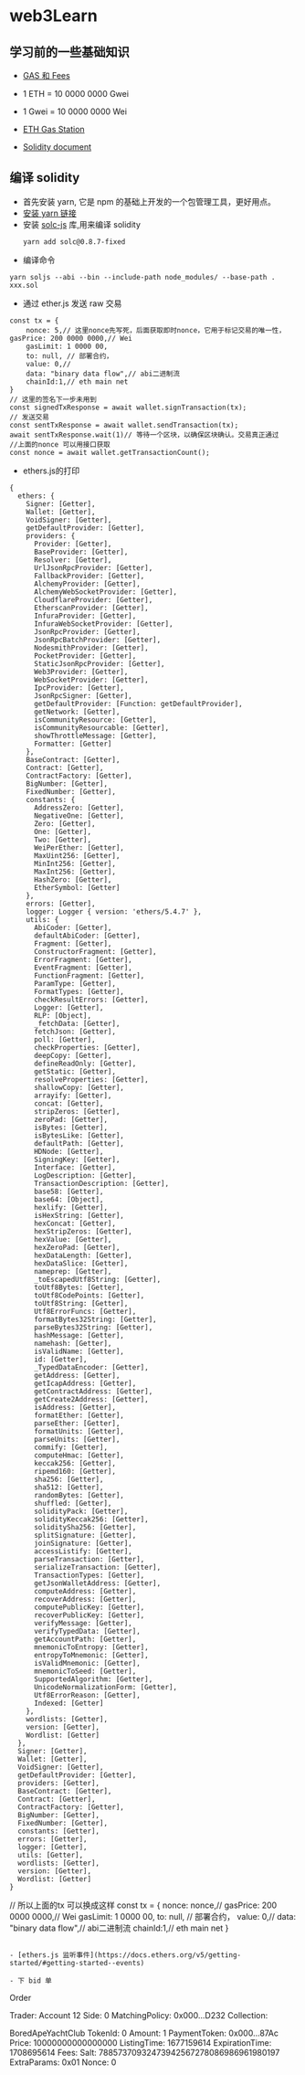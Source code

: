 # web3Learn

<!-- test -->

## 学习前的一些基础知识

- [GAS 和 Fees](https://ethereum.org/en/developers/docs/gas/)
- 1 ETH = 10 0000 0000 Gwei
- 1 Gwei = 10 0000 0000 Wei
- [ETH Gas Station](https://ethgasstation.info/)

- [Solidity document](https://docs.soliditylang.org/en/latest/index.html)

## 编译 solidity

- 首先安装 yarn, 它是 npm 的基础上开发的一个包管理工具，更好用点。
- [安装 yarn 链接](https://yarnpkg.com/getting-started/install)
- 安装 [solc-js](https://github.com/ethereum/solc-js) 库,用来编译 solidity
  ```
  yarn add solc@0.8.7-fixed
  ```
- 编译命令

```
yarn soljs --abi --bin --include-path node_modules/ --base-path . xxx.sol
```

- 通过 ether.js 发送 raw 交易

```
const tx = {
    nonce: 5,// 这里nonce先写死，后面获取即时nonce，它用于标记交易的唯一性，gasPrice: 200 0000 0000,// Wei
    gasLimit: 1 0000 00,
    to: null, // 部署合约，
    value: 0,//
    data: "binary data flow",// abi二进制流
    chainId:1,// eth main net
}
// 这里的签名下一步未用到
const signedTxResponse = await wallet.signTransaction(tx);
// 发送交易
const sentTxResponse = await wallet.sendTransaction(tx);
await sentTxResponse.wait(1)// 等待一个区块，以确保区块确认。交易真正通过
//上面的nonce 可以用接口获取
const nonce = await wallet.getTransactionCount();

```

* ethers.js的打印
```
{
  ethers: {
    Signer: [Getter],
    Wallet: [Getter],
    VoidSigner: [Getter],
    getDefaultProvider: [Getter],
    providers: {
      Provider: [Getter],
      BaseProvider: [Getter],
      Resolver: [Getter],
      UrlJsonRpcProvider: [Getter],
      FallbackProvider: [Getter],
      AlchemyProvider: [Getter],
      AlchemyWebSocketProvider: [Getter],
      CloudflareProvider: [Getter],
      EtherscanProvider: [Getter],
      InfuraProvider: [Getter],
      InfuraWebSocketProvider: [Getter],
      JsonRpcProvider: [Getter],
      JsonRpcBatchProvider: [Getter],
      NodesmithProvider: [Getter],
      PocketProvider: [Getter],
      StaticJsonRpcProvider: [Getter],
      Web3Provider: [Getter],
      WebSocketProvider: [Getter],
      IpcProvider: [Getter],
      JsonRpcSigner: [Getter],
      getDefaultProvider: [Function: getDefaultProvider],
      getNetwork: [Getter],
      isCommunityResource: [Getter],
      isCommunityResourcable: [Getter],
      showThrottleMessage: [Getter],
      Formatter: [Getter]
    },
    BaseContract: [Getter],
    Contract: [Getter],
    ContractFactory: [Getter],
    BigNumber: [Getter],
    FixedNumber: [Getter],
    constants: {
      AddressZero: [Getter],
      NegativeOne: [Getter],
      Zero: [Getter],
      One: [Getter],
      Two: [Getter],
      WeiPerEther: [Getter],
      MaxUint256: [Getter],
      MinInt256: [Getter],
      MaxInt256: [Getter],
      HashZero: [Getter],
      EtherSymbol: [Getter]
    },
    errors: [Getter],
    logger: Logger { version: 'ethers/5.4.7' },
    utils: {
      AbiCoder: [Getter],
      defaultAbiCoder: [Getter],
      Fragment: [Getter],
      ConstructorFragment: [Getter],
      ErrorFragment: [Getter],
      EventFragment: [Getter],
      FunctionFragment: [Getter],
      ParamType: [Getter],
      FormatTypes: [Getter],
      checkResultErrors: [Getter],
      Logger: [Getter],
      RLP: [Object],
      _fetchData: [Getter],
      fetchJson: [Getter],
      poll: [Getter],
      checkProperties: [Getter],
      deepCopy: [Getter],
      defineReadOnly: [Getter],
      getStatic: [Getter],
      resolveProperties: [Getter],
      shallowCopy: [Getter],
      arrayify: [Getter],
      concat: [Getter],
      stripZeros: [Getter],
      zeroPad: [Getter],
      isBytes: [Getter],
      isBytesLike: [Getter],
      defaultPath: [Getter],
      HDNode: [Getter],
      SigningKey: [Getter],
      Interface: [Getter],
      LogDescription: [Getter],
      TransactionDescription: [Getter],
      base58: [Getter],
      base64: [Object],
      hexlify: [Getter],
      isHexString: [Getter],
      hexConcat: [Getter],
      hexStripZeros: [Getter],
      hexValue: [Getter],
      hexZeroPad: [Getter],
      hexDataLength: [Getter],
      hexDataSlice: [Getter],
      nameprep: [Getter],
      _toEscapedUtf8String: [Getter],
      toUtf8Bytes: [Getter],
      toUtf8CodePoints: [Getter],
      toUtf8String: [Getter],
      Utf8ErrorFuncs: [Getter],
      formatBytes32String: [Getter],
      parseBytes32String: [Getter],
      hashMessage: [Getter],
      namehash: [Getter],
      isValidName: [Getter],
      id: [Getter],
      _TypedDataEncoder: [Getter],
      getAddress: [Getter],
      getIcapAddress: [Getter],
      getContractAddress: [Getter],
      getCreate2Address: [Getter],
      isAddress: [Getter],
      formatEther: [Getter],
      parseEther: [Getter],
      formatUnits: [Getter],
      parseUnits: [Getter],
      commify: [Getter],
      computeHmac: [Getter],
      keccak256: [Getter],
      ripemd160: [Getter],
      sha256: [Getter],
      sha512: [Getter],
      randomBytes: [Getter],
      shuffled: [Getter],
      solidityPack: [Getter],
      solidityKeccak256: [Getter],
      soliditySha256: [Getter],
      splitSignature: [Getter],
      joinSignature: [Getter],
      accessListify: [Getter],
      parseTransaction: [Getter],
      serializeTransaction: [Getter],
      TransactionTypes: [Getter],
      getJsonWalletAddress: [Getter],
      computeAddress: [Getter],
      recoverAddress: [Getter],
      computePublicKey: [Getter],
      recoverPublicKey: [Getter],
      verifyMessage: [Getter],
      verifyTypedData: [Getter],
      getAccountPath: [Getter],
      mnemonicToEntropy: [Getter],
      entropyToMnemonic: [Getter],
      isValidMnemonic: [Getter],
      mnemonicToSeed: [Getter],
      SupportedAlgorithm: [Getter],
      UnicodeNormalizationForm: [Getter],
      Utf8ErrorReason: [Getter],
      Indexed: [Getter]
    },
    wordlists: [Getter],
    version: [Getter],
    Wordlist: [Getter]
  },
  Signer: [Getter],
  Wallet: [Getter],
  VoidSigner: [Getter],
  getDefaultProvider: [Getter],
  providers: [Getter],
  BaseContract: [Getter],
  Contract: [Getter],
  ContractFactory: [Getter],
  BigNumber: [Getter],
  FixedNumber: [Getter],
  constants: [Getter],
  errors: [Getter],
  logger: [Getter],
  utils: [Getter],
  wordlists: [Getter],
  version: [Getter],
  Wordlist: [Getter]
}
```
// 所以上面的tx 可以换成这样
const tx = {
    nonce: nonce,//
    gasPrice: 200 0000 0000,// Wei
    gasLimit: 1 0000 00,
    to: null, // 部署合约，
    value: 0,//
    data: "binary data flow",// abi二进制流
    chainId:1,// eth main net
}
```

- [ethers.js 监听事件](https://docs.ethers.org/v5/getting-started/#getting-started--events)

- 下 bid 单

```
Order

Trader:
Account 12
Side:
0
MatchingPolicy:
0x000...D232
Collection:

BoredApeYachtClub
TokenId:
0
Amount:
1
PaymentToken:
0x000...87Ac
Price:
10000000000000000
ListingTime:
1677159614
ExpirationTime:
1708695614
Fees:
Salt:
78857370932473942567278086986961980197
ExtraParams:
0x01
Nonce:
0
```
